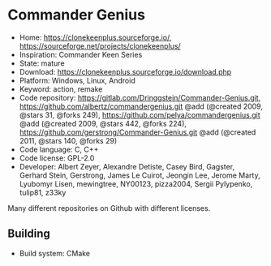 # Commander Genius

- Home: https://clonekeenplus.sourceforge.io/, https://sourceforge.net/projects/clonekeenplus/
- Inspiration: Commander Keen Series
- State: mature
- Download: https://clonekeenplus.sourceforge.io/download.php
- Platform: Windows, Linux, Android
- Keyword: action, remake
- Code repository: https://gitlab.com/Dringgstein/Commander-Genius.git, https://github.com/albertz/commandergenius.git @add (@created 2009, @stars 31, @forks 249), https://github.com/pelya/commandergenius.git @add (@created 2009, @stars 442, @forks 224), https://github.com/gerstrong/Commander-Genius.git @add (@created 2011, @stars 140, @forks 29)
- Code language: C, C++
- Code license: GPL-2.0
- Developer: Albert Zeyer, Alexandre Detiste, Casey Bird, Gagster, Gerhard Stein, Gerstrong, James Le Cuirot, Jeongin Lee, Jerome Marty, Lyubomyr Lisen, mewingtree, NY00123, pizza2004, Sergii Pylypenko, tulip81, z33ky

Many different repositories on Github with different licenses.

## Building

- Build system: CMake
